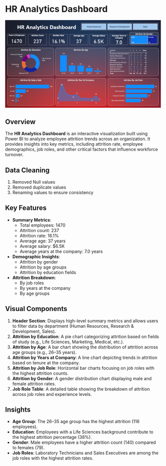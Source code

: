 # HR Analytics Dashboard

![HR Analytics Dashboard](HR_Dashboard_Image.PNG)

## Overview
The **HR Analytics Dashboard** is an interactive visualization built using Power BI to analyze employee attrition trends across an organization. It provides insights into key metrics, including attrition rate, employee demographics, job roles, and other critical factors that influence workforce turnover.

## Data Cleaning 
1. Removed Null values
2. Removed duplicate values
3. Renaming values to ensure consistency

## Key Features
- **Summary Metrics**:
  - Total employees: 1470
  - Attrition count: 237
  - Attrition rate: 16.1%
  - Average age: 37 years
  - Average salary: $6.5K
  - Average years at the company: 7.0 years
- **Demographic Insights**:
  - Attrition by gender
  - Attrition by age groups
  - Attrition by education fields
- **Attrition Breakdown**:
  - By job roles
  - By years at the company
  - By age groups

## Visual Components
1. **Header Section**: Displays high-level summary metrics and allows users to filter data by department (Human Resources, Research & Development, Sales).
2. **Attrition by Education**: A pie chart categorizing attrition based on fields of study (e.g., Life Sciences, Marketing, Medical, etc.).
3. **Attrition by Age**: A bar chart showing the distribution of attrition across age groups (e.g., 26–35 years).
4. **Attrition by Years at Company**: A line chart depicting trends in attrition based on tenure at the company.
5. **Attrition by Job Role**: Horizontal bar charts focusing on job roles with the highest attrition counts.
6. **Attrition by Gender**: A gender distribution chart displaying male and female attrition rates.
7. **Job Role Table**: A detailed table showing the breakdown of attrition across job roles and experience levels.

## Insights
- **Age Group**: The 26–35 age group has the highest attrition (116 employees).
- **Education**: Employees with a Life Sciences background contribute to the highest attrition percentage (38%).
- **Gender**: Male employees have a higher attrition count (140) compared to females (79).
- **Job Roles**: Laboratory Technicians and Sales Executives are among the job roles with the highest attrition rates.



